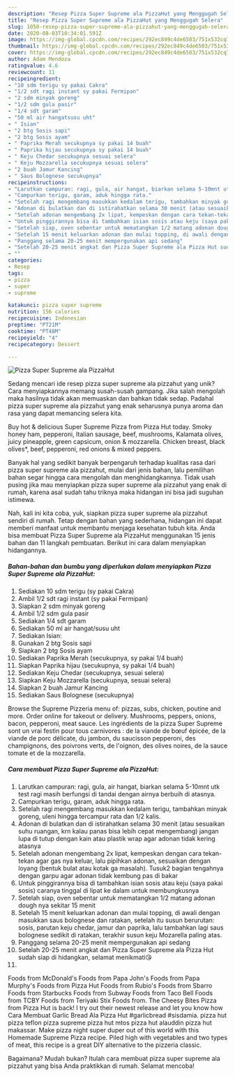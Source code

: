 ```yaml
---
description: "Resep Pizza Super Supreme ala PizzaHut yang Menggugah Selera"
title: "Resep Pizza Super Supreme ala PizzaHut yang Menggugah Selera"
slug: 1050-resep-pizza-super-supreme-ala-pizzahut-yang-menggugah-selera
date: 2020-08-03T10:34:01.591Z
image: https://img-global.cpcdn.com/recipes/292ec849c4de6503/751x532cq70/pizza-super-supreme-ala-pizzahut-foto-resep-utama.jpg
thumbnail: https://img-global.cpcdn.com/recipes/292ec849c4de6503/751x532cq70/pizza-super-supreme-ala-pizzahut-foto-resep-utama.jpg
cover: https://img-global.cpcdn.com/recipes/292ec849c4de6503/751x532cq70/pizza-super-supreme-ala-pizzahut-foto-resep-utama.jpg
author: Adam Mendoza
ratingvalue: 4.6
reviewcount: 11
recipeingredient:
- "10 sdm terigu sy pakai Cakra"
- "1/2 sdt ragi instant sy pakai Fermipan"
- "2 sdm minyak goreng"
- "1/2 sdm gula pasir"
- "1/4 sdt garam"
- "50 ml air hangatsusu uht"
- " Isian"
- "2 btg Sosis sapi"
- "2 btg Sosis ayam"
- " Paprika Merah secukupnya sy pakai 14 buah"
- " Paprika hijau secukupnya sy pakai 14 buah"
- " Keju Chedar secukupnya sesuai selera"
- " Keju Mozzarella secukupnya sesuai selera"
- "2 buah Jamur Kancing"
- " Saus Bolognese secukupnya"
recipeinstructions:
- "Larutkan campuran: ragi, gula, air hangat, biarkan selama 5-10mnt utk test ragi masih berfungsi di tandai dengan airnya berbuih di atasnya."
- "Campurkan terigu, garam, aduk hingga rata."
- "Setelah ragi mengembang masukkan kedalam terigu, tambahkan minyak goreng, uleni hingga tercampur rata dan 1/2 kalis."
- "Adonan di bulatkan dan di istirahatkan selama 30 menit (atau sesuaikan suhu ruangan, krn kalau panas bisa lebih cepat mengembang) jangan lupa di tutup dengan kain atau plastik wrap agar adonan tidak kering atasnya"
- "Setelah adonan mengembang 2x lipat, kempeskan dengan cara tekan-tekan agar gas nya keluar, lalu pipihkan adonan, sesuaikan dengan loyang (bentuk bulat atau kotak ga masalah). Tusuk2 bagian tengahnya dengan garpu agar adonan tidak kembung pas di bakar"
- "Untuk pinggirannya bisa di tambahkan isian sosis atau keju (saya pakai sosis) caranya tinggal di lipat ke dalam untuk membungkusnya"
- "Setelah siap, oven sebentar untuk mematangkan 1/2 matang adonan dough nya sekitar 15 menit"
- "Setelah 15 menit keluarkan adonan dan mulai topping, di awali dengan masukkan saus bolognese dan ratakan, setelah itu susun berurutan: sosis, parutan keju chedar, jamur dan paprika, lalu tambahkan lagi saus bolognese sedikit di ratakan, terakhir susun keju Mozarella paling atas."
- "Panggang selama 20-25 menit mempergunakan api sedang"
- "Setelah 20-25 menit angkat dan Pizza Super Supreme ala Pizza Hut sudah siap di hidangkan, selamat menikmati😘"
- ""
categories:
- Resep
tags:
- pizza
- super
- supreme

katakunci: pizza super supreme 
nutrition: 156 calories
recipecuisine: Indonesian
preptime: "PT21M"
cooktime: "PT48M"
recipeyield: "4"
recipecategory: Dessert

---
```



![Pizza Super Supreme ala PizzaHut](https://img-global.cpcdn.com/recipes/292ec849c4de6503/751x532cq70/pizza-super-supreme-ala-pizzahut-foto-resep-utama.jpg)

Sedang mencari ide resep pizza super supreme ala pizzahut yang unik? Cara menyiapkannya memang susah-susah gampang. Jika salah mengolah maka hasilnya tidak akan memuaskan dan bahkan tidak sedap. Padahal pizza super supreme ala pizzahut yang enak seharusnya punya aroma dan rasa yang dapat memancing selera kita.

Buy hot &amp; delicious Super Supreme Pizza from Pizza Hut today. Smoky honey ham, pepperoni, Italian sausage, beef, mushrooms, Kalamata olives, juicy pineapple, green capsicum, onion &amp; mozzarella. Chicken breast, black olives*, beef, pepperoni, red onions &amp; mixed peppers.

Banyak hal yang sedikit banyak berpengaruh terhadap kualitas rasa dari pizza super supreme ala pizzahut, mulai dari jenis bahan, lalu pemilihan bahan segar hingga cara mengolah dan menghidangkannya. Tidak usah pusing jika mau menyiapkan pizza super supreme ala pizzahut yang enak di rumah, karena asal sudah tahu triknya maka hidangan ini bisa jadi suguhan istimewa.


Nah, kali ini kita coba, yuk, siapkan pizza super supreme ala pizzahut sendiri di rumah. Tetap dengan bahan yang sederhana, hidangan ini dapat memberi manfaat untuk membantu menjaga kesehatan tubuh kita. Anda bisa membuat Pizza Super Supreme ala PizzaHut menggunakan 15 jenis bahan dan 11 langkah pembuatan. Berikut ini cara dalam menyiapkan hidangannya.

<!--inarticleads1-->

##### Bahan-bahan dan bumbu yang diperlukan dalam menyiapkan Pizza Super Supreme ala PizzaHut:

1. Sediakan 10 sdm terigu (sy pakai Cakra)
1. Ambil 1/2 sdt ragi instant (sy pakai Fermipan)
1. Siapkan 2 sdm minyak goreng
1. Ambil 1/2 sdm gula pasir
1. Sediakan 1/4 sdt garam
1. Sediakan 50 ml air hangat/susu uht
1. Sediakan  Isian:
1. Gunakan 2 btg Sosis sapi
1. Siapkan 2 btg Sosis ayam
1. Sediakan  Paprika Merah (secukupnya, sy pakai 1/4 buah)
1. Siapkan  Paprika hijau (secukupnya, sy pakai 1/4 buah)
1. Sediakan  Keju Chedar (secukupnya, sesuai selera)
1. Siapkan  Keju Mozzarella (secukupnya, sesuai selera)
1. Siapkan 2 buah Jamur Kancing
1. Sediakan  Saus Bolognese (secukupnya)


Browse the Supreme Pizzeria menu of: pizzas, subs, chicken, poutine and more. Order online for takeout or delivery. Mushrooms, peppers, onions, bacon, pepperoni, meat sauce. Les ingrédients de la pizza Super Supreme sont un vrai festin pour tous carnivores : de la viande de bœuf épicée, de la viande de porc délicate, du jambon, du saucisson pepperoni, des champignons, des poivrons verts, de l&#39;oignon, des olives noires, de la sauce tomate et de la mozzarella. 

<!--inarticleads2-->

##### Cara membuat Pizza Super Supreme ala PizzaHut:

1. Larutkan campuran: ragi, gula, air hangat, biarkan selama 5-10mnt utk test ragi masih berfungsi di tandai dengan airnya berbuih di atasnya.
1. Campurkan terigu, garam, aduk hingga rata.
1. Setelah ragi mengembang masukkan kedalam terigu, tambahkan minyak goreng, uleni hingga tercampur rata dan 1/2 kalis.
1. Adonan di bulatkan dan di istirahatkan selama 30 menit (atau sesuaikan suhu ruangan, krn kalau panas bisa lebih cepat mengembang) jangan lupa di tutup dengan kain atau plastik wrap agar adonan tidak kering atasnya
1. Setelah adonan mengembang 2x lipat, kempeskan dengan cara tekan-tekan agar gas nya keluar, lalu pipihkan adonan, sesuaikan dengan loyang (bentuk bulat atau kotak ga masalah). Tusuk2 bagian tengahnya dengan garpu agar adonan tidak kembung pas di bakar
1. Untuk pinggirannya bisa di tambahkan isian sosis atau keju (saya pakai sosis) caranya tinggal di lipat ke dalam untuk membungkusnya
1. Setelah siap, oven sebentar untuk mematangkan 1/2 matang adonan dough nya sekitar 15 menit
1. Setelah 15 menit keluarkan adonan dan mulai topping, di awali dengan masukkan saus bolognese dan ratakan, setelah itu susun berurutan: sosis, parutan keju chedar, jamur dan paprika, lalu tambahkan lagi saus bolognese sedikit di ratakan, terakhir susun keju Mozarella paling atas.
1. Panggang selama 20-25 menit mempergunakan api sedang
1. Setelah 20-25 menit angkat dan Pizza Super Supreme ala Pizza Hut sudah siap di hidangkan, selamat menikmati😘
1. 


Foods from McDonald&#39;s Foods from Papa John&#39;s Foods from Papa Murphy&#39;s Foods from Pizza Hut Foods from Rubio&#39;s Foods from Sbarro Foods from Starbucks Foods from Subway Foods from Taco Bell Foods from TCBY Foods from Teriyaki Stix Foods from. The Cheesy Bites Pizza from Pizza Hut is back! I try out their newest release and let you know how Cara Membuat Garlic Bread Ala Pizza Hut #garlicbread #sisdamia. pizza hut pizza teflon pizza supreme pizza hut mtos pizza hut alauddin pizza hut makassar. Make pizza night super duper out of this world with this Homemade Supreme Pizza recipe. Piled high with vegetables and two types of meat, this recipe is a great DIY alternative to the pizzeria classic. 

Bagaimana? Mudah bukan? Itulah cara membuat pizza super supreme ala pizzahut yang bisa Anda praktikkan di rumah. Selamat mencoba!
